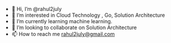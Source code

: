 - 👋 Hi, I’m @rahul2july
- 👀 I’m interested in Cloud Technology , Go, Solution Architecture
- 🌱 I’m currently learning machine learning.
- 💞️ I’m looking to collaborate on Solution Architecture
- 📫 How to reach me rahul2july@gmail.com

<!---
rahul2july/rahul2july is a ✨ special ✨ repository because its `README.md` (this file) appears on your GitHub profile.
You can click the Preview link to take a look at your changes.
--->
